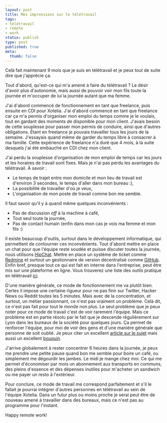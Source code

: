 ```yaml
---
layout: post
title: Mes impressions sur le télétravail
tags:
- télétravail
- remote
- work
status: publish
type: post
published: true
meta:
  thumb: false
---
```

Celà fait maintenant 9 mois que je suis en télétravail et je peux tout de suite dire que j'apprécie ça.

Tout d'abord, qu'est-ce qui m'a amené à faire du télétravail ? Le désir d'avoir plus d'autonomie, mais aussi de pouvoir voir mon fils toute la journée et m'occuper de lui la journée autant que ma femme.

J'ai d'abord commencé de fonctionnement en tant que freelance, puis ensuite en CDI pour Xotelia. J'ai d'abord commencé en tant que freelance car ça m'a permis d'organiser mon emploi du temps comme je le voulais, tout en gardant des moments de disponible pour mon client. J'avais besoin de cette souplesse pour passer mon permis de conduire, ainsi que d'autres obligations. Étant en freelance je pouvais travailler tous les jours de la semaine. J'essayais quand même de garder du temps libre à consacrer à ma famille. Cette expérience de freelance n'a duré que 4 mois, à la suite desquels j'ai été embauché en CDI chez mon client.

J'ai perdu la souplesse d'organisation de mon emploi de temps car les jours et les horaires de travail sont fixes. Mais je n'ai pas perdu les avantages du télétravail. À savoir :

* Le temps de trajet entre mon domicile et mon lieu de travail est d'environ 3 secondes, le temps d'aller dans mon bureau :),
* La possibilité de travailler d'où je veux,
* L'organisation de mon poste de travail comme bon me semble.

Il faut savoir qu'il y à quand même quelques inconvénients :

* Pas de discussion _off_ à la machine à café,
* Tout seul toute la journée,
* Pas de contact humain (enfin dans mon cas je vois ma femme et mon fils :)

Il existe beaucoup d'outils, surtout dans le développement informatique, qui permettent de contourner ces inconvénients. Tout d'abord mettre en place un chat pour que l'équipe reste soudée et puisse discuter toutes la journée, nous utilisons [HipChat](https://www.hipchat.com/). Mettre en place un système de ticket comme [Redmine](https://plan.io/) et surtout un gestionnaire de version décentralisé comme [GitHub](https://github.com/). Enfin bref, presque tout ce qui est fait en interne dans l'entreprise, peut être mis sur une plateforme en ligne. Vous trouverez une liste des outils pratique en télétravail [ici](http://thenextweb.com/apps/2014/12/06/tools-remote-teams/).

D'une manière générale, ce mode de fonctionnement me va plutôt bien. Certes il impose une certaine rigueur pour ne pas finir sur Twitter, Hacker News ou Reddit toutes les 5 minutes. Mais avec de la concentration, et surtout, un métier passionnant, ce n'est pas vraiment un problème. Celà dit, ce n'est pas fait pour tout le monde non plus. Le seul problème que je peux noter pour ce mode de travail c'est de voir rarement l'équipe. Mais ce problème est en partie résolu par le fait que je descende régulièrement sur Lyon dans les bureaux de la société pour quelques jours. Ça permet de renforcer l'équipe, pour moi de voir des gens et d'une manière générale que personne de soit oublié. Je peux citer un excellent [article sur le sujet](http://justinjackson.ca/remote/) mais aussi un excellent [bouquin](http://www.amazon.fr/Remote-Required-David-Heinemeier-Hansson/dp/0091954673/).

J'arrive globalement à rester concentrer 6 heures dans la journée, je peux me prendre une petite pause quand bon me semble pour boire un café, ou simplement me dégourdir les jambes. Le midi je mange chez moi. Ce qui me permet d'économiser par mois un abonnement aux transports en communs, des pleins d'essence et des dépenses inutiles pour m'acheter un sandwich ou me payer un resto à l'extérieur.

Pour conclure, ce mode de travail me correspond parfaitement et s'il le fallait je pourrai intégrer d'autres personnes en télétravail au sein de l'équipe Xotelia. Dans un futur plus ou moins proche je serai peut être de nouveau amené à travailler dans des bureaux, mais ce n'est pas au programme pour l'instant.

Happy remote work!

